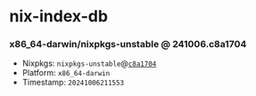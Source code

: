 # nix-index-db
### x86_64-darwin/nixpkgs-unstable @ 241006.c8a1704
- Nixpkgs: `nixpkgs-unstable`@[`c8a1704`](https://github.com/NixOS/nixpkgs/commit/c8a17040be4a20b29589cb4043a9e0c36af1930e)
- Platform: `x86_64-darwin`
- Timestamp: `20241006211553`
